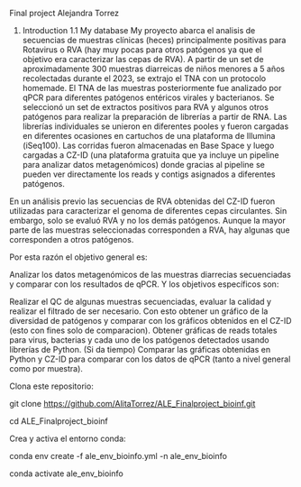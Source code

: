Final project Alejandra Torrez
1. Introduction
1.1 My database
My proyecto abarca el analisis de secuencias de muestras clínicas (heces) principalmente positivas para Rotavirus o RVA (hay muy pocas para otros patógenos ya que el objetivo era caracterizar las cepas de RVA). A partir de un set de aproximadamente 300 muestras diarreicas de niños menores a 5 años recolectadas durante el 2023, se extrajo el TNA con un protocolo homemade. El TNA de las muestras posteriormente fue analizado por qPCR para diferentes patógenos entéricos virales y bacterianos. Se seleccionó un set de extractos positivos para RVA y algunos otros patógenos para realizar la preparación de librerías a partir de RNA. Las librerías individuales se unieron en diferentes pooles y fueron cargadas en diferentes ocasiones en cartuchos de una plataforma de Illumina (iSeq100). Las corridas fueron almacenadas en Base Space y luego cargadas a CZ-ID (una plataforma gratuita que ya incluye un pipeline para analizar datos metagenómicos) donde gracias al pipeline se pueden ver directamente los reads y contigs asignados a diferentes patógenos.

En un análisis previo las secuencias de RVA obtenidas del CZ-ID fueron utilizadas para caracterizar el genoma de diferentes cepas circulantes. Sin embargo, solo se evaluó RVA y no los demás patógenos. Aunque la mayor parte de las muestras seleccionadas corresponden a RVA, hay algunas que corresponden a otros patógenos.

Por esta razón el objetivo general es:

Analizar los datos metagenómicos de las muestras diarrecias secuenciadas y comparar con los resultados de qPCR.
Y los objetivos específicos son:

Realizar el QC de algunas muestras secuenciadas, evaluar la calidad y realizar el filtrado de ser necesario. Con esto obtener un gráfico de la diversidad de patógenos y comparar con los gráficos obtenidos en el CZ-ID (esto con fines solo de comparacion).
Obtener gráficas de reads totales para virus, bacterias y cada uno de los patógenos detectados usando librerías de Python.
(Si da tiempo) Comparar las gráficas obtenidas en Python y CZ-ID para comparar con los datos de qPCR (tanto a nivel general como por muestra).


Clona este repositorio:

git clone https://github.com/AlitaTorrez/ALE_Finalproject_bioinf.git

cd ALE_Finalproject_bioinf

Crea y activa el entorno conda:

conda env create -f ale_env_bioinfo.yml -n ale_env_bioinfo

conda activate ale_env_bioinfo
